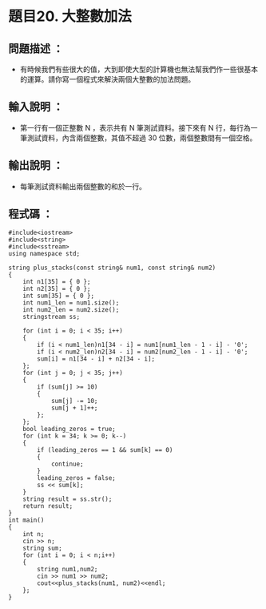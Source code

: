 # 題目20. 大整數加法

## 問題描述 ：

* 有時候我們有些很大的值，大到即使大型的計算機也無法幫我們作一些很基本的運算。請你寫一個程式來解決兩個大整數的加法問題。
## 輸入說明 ：

* 第一行有一個正整數 N ，表示共有 N 筆測試資料。接下來有 N 行，每行為一筆測試資料，內含兩個整數，其值不超過 30 位數，兩個整數間有一個空格。
## 輸出說明 ：

* 每筆測試資料輸出兩個整數的和於一行。

## 程式碼 ：


    #include<iostream>    
    #include<string>    
    #include<sstream>    
    using namespace std;    
    
    string plus_stacks(const string& num1, const string& num2) 
    {   
        int n1[35] = { 0 };    
        int n2[35] = { 0 };    
        int sum[35] = { 0 };
        int num1_len = num1.size();    
        int num2_len = num2.size();    
        stringstream ss;    
    
        for (int i = 0; i < 35; i++) 
        {    
            if (i < num1_len)n1[34 - i] = num1[num1_len - 1 - i] - '0';
            if (i < num2_len)n2[34 - i] = num2[num2_len - 1 - i] - '0';
            sum[i] = n1[34 - i] + n2[34 - i];    
        };   
        for (int j = 0; j < 35; j++) 
        {    
            if (sum[j] >= 10) 
            {    
                sum[j] -= 10;      
                sum[j + 1]++;      
            };    
        };    
        bool leading_zeros = true;
        for (int k = 34; k >= 0; k--) 
        {
            if (leading_zeros == 1 && sum[k] == 0) 
            {    
                continue; 
            }    
            leading_zeros = false;
            ss << sum[k]; 
        }  
        string result = ss.str();   
        return result;    
    }      
    int main()    
    {    
        int n;    
        cin >> n;    
        string sum;    
        for (int i = 0; i < n;i++)  
        {    
            string num1,num2;    
            cin >> num1 >> num2;    
            cout<<plus_stacks(num1, num2)<<endl;   
        };    
    }  

